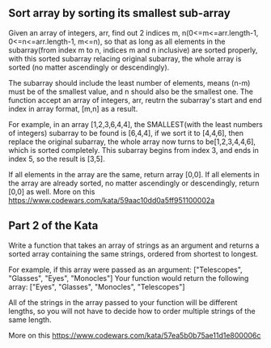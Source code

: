 ## Sort array by sorting its smallest sub-array

Given an array of integers, arr, find out 2 indices m, n(0<=m<=arr.length-1, 0<=n<=arr.length-1, m<=n), so that as long as all elements in the subarray(from index m to n, indices m and n inclusive) are sorted properly, with this sorted subarray relacing original subarray, the whole array is sorted (no matter ascendingly or descendingly).

The subarray should include the least number of elements, means (n-m) must be of the smallest value, and n should also be the smallest one.
The function accept an array of integers, arr, reutrn the subarray's start and end index in array format, [m,n] as a result.

For example, in an array [1,2,3,6,4,4], the SMALLEST(with the least numbers of integers) subarray to be found is [6,4,4], if we sort it to [4,4,6], then replace the original subarray, the whole array now turns to be[1,2,3,4,4,6], which is sorted completely. This subarray begins from index 3, and ends in index 5, so the result is [3,5].

If all elements in the array are the same, return array [0,0]. If all elements in the array are already sorted, no matter ascendingly or descendingly, return [0,0] as well.
More on this https://www.codewars.com/kata/59aac10dd0a5ff951100002a

## Part 2 of the Kata

Write a function that takes an array of strings as an argument and returns a sorted array containing the same strings, ordered from shortest to longest.

For example, if this array were passed as an argument:
["Telescopes", "Glasses", "Eyes", "Monocles"]
Your function would return the following array:
["Eyes", "Glasses", "Monocles", "Telescopes"]

All of the strings in the array passed to your function will be different lengths, so you will not have to decide how to order multiple strings of the same length.

More on this https://www.codewars.com/kata/57ea5b0b75ae11d1e800006c

